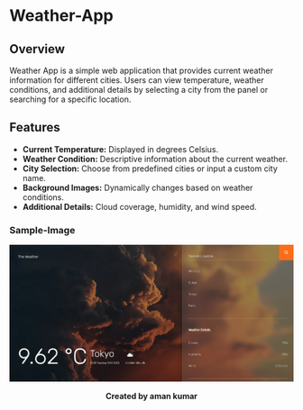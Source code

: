 # Weather-App
## Overview

Weather App is a simple web application that provides current weather information for different cities. Users can view temperature, weather conditions, and additional details by selecting a city from the panel or searching for a specific location.

## Features

- **Current Temperature:** Displayed in degrees Celsius.
- **Weather Condition:** Descriptive information about the current weather.
- **City Selection:** Choose from predefined cities or input a custom city name.
- **Background Images:** Dynamically changes based on weather conditions.
- **Additional Details:** Cloud coverage, humidity, and wind speed.

### Sample-Image
![Homepage](sample.png)

<p align="center"><b>Created by aman kumar</b></p>
